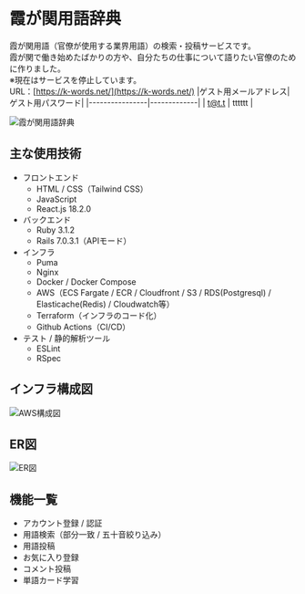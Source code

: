 # 霞が関用語辞典
霞が関用語（官僚が使用する業界用語）の検索・投稿サービスです。  
霞が関で働き始めたばかりの方や、自分たちの仕事について語りたい官僚のために作りました。  
※現在はサービスを停止しています。  
URL：[https://k-words.net/](https://k-words.net/)
|ゲスト用メールアドレス|ゲスト用パスワード|
|----------------|-------------|
|     t@t.t      |    tttttt   |

![霞が関用語辞典](https://user-images.githubusercontent.com/46675472/211211095-87499e97-cf8b-4027-a468-dd932d8a5d42.png)
## 主な使用技術
- フロントエンド
  - HTML / CSS（Tailwind CSS）
  - JavaScript
  - React.js 18.2.0
- バックエンド
  - Ruby 3.1.2
  - Rails 7.0.3.1（APIモード）
- インフラ
  - Puma
  - Nginx
  - Docker / Docker Compose
  - AWS（ECS Fargate / ECR / Cloudfront / S3 / RDS(Postgresql) / Elasticache(Redis) / Cloudwatch等）
  - Terraform（インフラのコード化）
  - Github Actions（CI/CD）
- テスト / 静的解析ツール
  - ESLint
  - RSpec
## インフラ構成図
![AWS構成図](https://user-images.githubusercontent.com/46675472/211208244-5ae04ed1-297e-4468-b910-a0f5c62fadc0.png)
## ER図
![ER図](https://user-images.githubusercontent.com/46675472/211209453-1e1b7431-6ebd-4488-9a2a-3e0e7b235887.png)
## 機能一覧
- アカウント登録 / 認証
- 用語検索（部分一致 / 五十音絞り込み）
- 用語投稿
- お気に入り登録
- コメント投稿
- 単語カード学習
